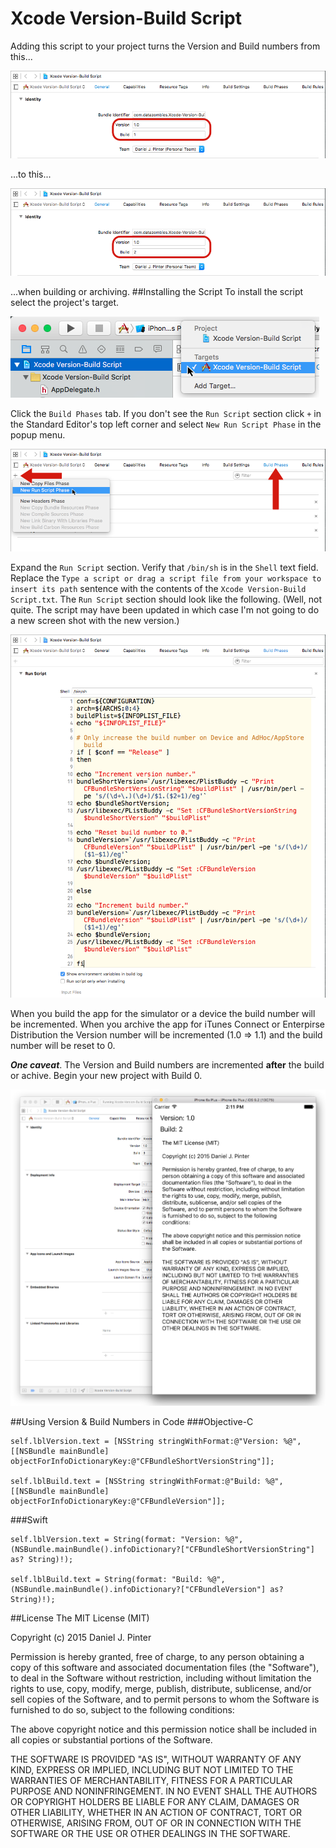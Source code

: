 # Xcode Version-Build Script
Adding this script to your project turns the Version and Build numbers from this...

![./img/img1.png](./img/img1.png)

...to this...

![./img/img2.png](./img/img2.png)

...when building or archiving.
##Installing the Script
To install the script select the project's target.

![./img/img3.png](./img/img3.png)

Click the ```Build Phases``` tab. If you don't see the ```Run Script``` section click ```+``` in the Standard Editor's top left corner and select ```New Run Script Phase``` in the popup menu.

![./img/img4.png](./img/img4.png)

Expand the ```Run Script``` section. Verify that ```/bin/sh``` is in the ```Shell``` text field. Replace the ```Type a script or drag a script file from your workspace to insert its path``` sentence with the contents of the ```Xcode Version-Build Script.txt```. The ```Run Script``` section should look like the following. (Well, not quite. The script may have been updated in which case I'm not going to do a new screen shot with the new version.)

![./img/img5.png](./img/img5.png)

When you build the app for the simulator or a device the build number will be incremented. When you archive the app for iTunes Connect or Enterpirse Distribution the Version number will be incremented (1.0 &#8658; 1.1) and the build number will be reset to 0.

***One caveat***. The Version and Build numbers are incremented **after** the build or achive. Begin your new project with Build 0. 

![./img/img6.png](./img/img6.png)

##Using Version & Build Numbers in Code
###Objective-C

```
self.lblVersion.text = [NSString stringWithFormat:@"Version: %@", [[NSBundle mainBundle] objectForInfoDictionaryKey:@"CFBundleShortVersionString"]];

self.lblBuild.text = [NSString stringWithFormat:@"Build: %@", [[NSBundle mainBundle] objectForInfoDictionaryKey:@"CFBundleVersion"]];
```
###Swift
```
self.lblVersion.text = String(format: "Version: %@", (NSBundle.mainBundle().infoDictionary?["CFBundleShortVersionString"] as? String)!);

self.lblBuild.text = String(format: "Build: %@", (NSBundle.mainBundle().infoDictionary?["CFBundleVersion"] as? String)!);
```
##License
The MIT License (MIT)

Copyright (c) 2015 Daniel J. Pinter

Permission is hereby granted, free of charge, to any person obtaining a copy of this software and associated documentation files (the "Software"), to deal in the Software without restriction, including without limitation the rights to use, copy, modify, merge, publish, distribute, sublicense, and/or sell copies of the Software, and to permit persons to whom the Software is furnished to do so, subject to the following conditions:

The above copyright notice and this permission notice shall be included in all copies or substantial portions of the Software.

THE SOFTWARE IS PROVIDED "AS IS", WITHOUT WARRANTY OF ANY KIND, EXPRESS OR IMPLIED, INCLUDING BUT NOT LIMITED TO THE WARRANTIES OF MERCHANTABILITY, FITNESS FOR A PARTICULAR PURPOSE AND NONINFRINGEMENT. IN NO EVENT SHALL THE AUTHORS OR COPYRIGHT HOLDERS BE LIABLE FOR ANY CLAIM, DAMAGES OR OTHER LIABILITY, WHETHER IN AN ACTION OF CONTRACT, TORT OR OTHERWISE, ARISING FROM, OUT OF OR IN CONNECTION WITH THE SOFTWARE OR THE USE OR OTHER DEALINGS IN THE SOFTWARE.